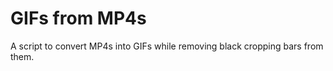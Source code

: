 # GIFs from MP4s

A script to convert MP4s into GIFs while
removing black cropping bars from them.




